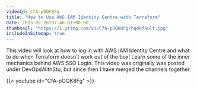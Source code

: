 ```yaml
---
videoId: CfA-pOQK8Fg
title: "How to Use AWS IAM Identity Centre with Terraform"
date: 2023-02-26T07:46:01+00:00
thumbnail: "https://i.ytimg.com/vi/CfA-pOQK8Fg/hqdefault.jpg"
includeInSitemap: true
---
```


This video will look at how to log in with AWS IAM Identity Centre and what to do when Terraform doesn't work out of the box! Learn some of the inner mechanics behind AWS SSO Login. This video was originally was posted under DevOpsWithStu, but since then I have merged the channels together.

<!--more-->

{{< youtube id="CfA-pOQK8Fg" >}}

